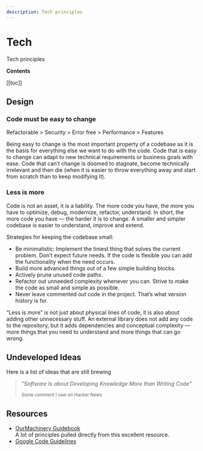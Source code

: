 ```yaml
---
description: Tech principles
---
```


# Tech

Tech principles

**Contents**

[[toc]]

## Design

### Code must be easy to change

Refactorable > Security > Error free > Performance > Features

Being easy to change is the most important property of a codebase as it is the basis for everything else we want to do with the code. Code that is easy to change can adapt to new technical requirements or business goals with ease. Code that can’t change is doomed to stagnate, become technically irrelevant and then die (when it is easier to throw everything away and start from scratch than to keep modifying it).

### Less is more

Code is not an asset, it is a liability. The more code you have, the more you have to optimize, debug, modernize, refactor, understand. In short, the more code you have — the harder it is to change. A smaller and simpler codebase is easier to understand, improve and extend.

Strategies for keeping the codebase small:

- Be minimalistic: Implement the tiniest thing that solves the current problem. Don’t expect future needs. If the code is flexible you can add the functionality when the need occurs.
- Build more advanced things out of a few simple building blocks.
- Actively prune unused code paths.
- Refactor out unneeded complexity whenever you can. Strive to make the code as small and simple as possible.
- Never leave commented out code in the project. That’s what version history is for.

“Less is more” is not just about physical lines of code, it is also about adding other unnecessary stuff. An external library does not add any code to the repository, but it adds dependencies and conceptual complexity — more things that you need to understand and more things that can go wrong.


## Undeveloped Ideas

Here is a list of ideas that are still brewing

> *"Software Is about Developing Knowledge More than Writing Code"*
>
> <small>Some comment I saw on Hacker News</small>


## Resources

- [OurMachinery Guidebook](https://ourmachinery.com/files/guidebook.md.html) <br /> A lot of principles pulled directly from this excellent resource.
- [Google Code Guidelines](https://news.ycombinator.com/item?id=20890682)